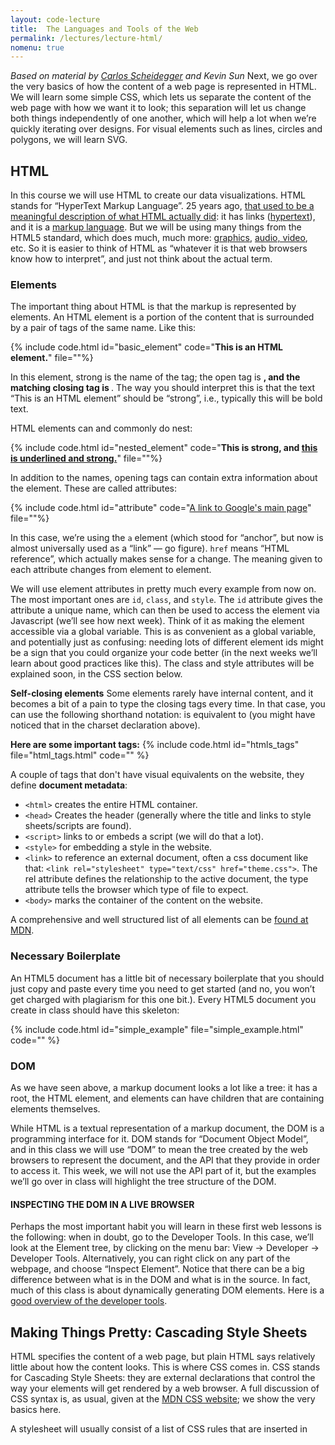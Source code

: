```yaml
---
layout: code-lecture
title:  The Languages and Tools of the Web
permalink: /lectures/lecture-html/
nomenu: true
---
```


*Based on material by [Carlos Scheidegger](http://cscheid.net/courses/spr15/cs444/lectures/week2.html) and Kevin Sun*
Next, we go over the very basics of how the content of a web page is represented in HTML. We will learn some simple CSS, which lets us separate the content of the web page with how we want it to look; this separation will let us change both things independently of one another, which will help a lot when we’re quickly iterating over designs. For visual elements such as lines, circles and polygons, we will learn SVG.



## HTML
In this course we will use HTML to create our data visualizations. HTML stands for “HyperText Markup Language”. 25 years ago, [that used to be a meaningful description of what HTML actually did](http://www.w3.org/People/Raggett/book4/ch02.html): it has links ([hypertext](http://en.wikipedia.org/wiki/Hypertext)), and it is a [markup language](http://en.wikipedia.org/wiki/Markup_language). But we will be using many things from the HTML5 standard, which does much, much more: [graphics](https://developer.mozilla.org/en-US/docs/Web/SVG), [audio, video](https://developer.mozilla.org/en-US/docs/Web/Guide/HTML/Using_HTML5_audio_and_video), etc. So it is easier to think of HTML as “whatever it is that web browsers know how to interpret”, and just not think about the actual term.

### Elements

The important thing about HTML is that the markup is represented by elements. An HTML element is a portion of the content that is surrounded by a pair of tags of the same name. Like this:

{% include code.html id="basic_element" code="<strong>This is an HTML element.</strong>"  file=""%}

In this element, strong is the name of the tag; the open tag is <strong>, and the matching closing tag is </strong>. The way you should interpret this is that the text “This is an HTML element” should be “strong”, i.e., typically this will be bold text.
 
HTML elements can and commonly do nest:

{% include code.html id="nested_element" code="<strong>This is strong, and <u>this is underlined and strong.</u></strong>"  file=""%}

In addition to the names, opening tags can contain extra information about the element. These are called attributes:

{% include code.html id="attribute" code="<a href='http://www.google.com'>A link to Google's main page</a>"  file=""%}

In this case, we’re using the ``a`` element (which stood for “anchor”, but now is almost universally used as a “link” — go figure). ``href`` means “HTML reference”, which actually makes sense for a change. The meaning given to each attribute changes from element to element. 

We will use element attributes in pretty much every example from now on. The most important ones are ``id``, ``class``, and ``style``. The ``id`` attribute gives the attribute a unique name, which can then be used to access the element via Javascript (we’ll see how next week). Think of it as making the element accessible via a global variable. This is as convenient as a global variable, and potentially just as confusing: needing lots of different element ids might be a sign that you could organize your code better (in the next weeks we’ll learn about good practices like this). The class and style attributes will be explained soon, in the CSS section below.

**Self-closing elements**
Some elements rarely have internal content, and it becomes a bit of a pain to type the closing tags every time. In that case, you can use the following shorthand notation: <foo/> is equivalent to <foo></foo> (you might have noticed that in the charset declaration above).

**Here are some important tags:**
{% include code.html id="htmls_tags" file="html_tags.html" code="" %}

A couple of tags that don't have visual equivalents on the website, they define **document metadata**:
 * ``<html>`` creates the entire HTML container.
 * ``<head>`` Creates the header (generally where the title and links to style sheets/scripts are found).
 * ``<script>`` links to or embeds a script (we will do that a lot).
 * ``<style>`` for embedding a style in the website.
 *  ``<link>`` to reference an external document, often a css document like that: ``<link rel="stylesheet" type="text/css" href="theme.css">``. The rel attribute defines the relationship to the active document, the type attribute tells the browser which type of file to expect. 
 * ``<body>`` marks the container of the content on the website.  
 
 A comprehensive and well structured list of all elements can be [found at MDN](https://developer.mozilla.org/en-US/docs/Web/HTML/Element).
    


### Necessary Boilerplate

An HTML5 document has a little bit of necessary boilerplate that you should just copy and paste every time you need to get started (and no, you won’t get charged with plagiarism for this one bit.). Every HTML5 document you create in class should have this skeleton:

{% include code.html id="simple_example" file="simple_example.html" code="" %}


### DOM 

As we have seen above, a markup document looks a lot like a tree: it has a root, the HTML element, and elements can have children that are containing elements themselves.

While HTML is a textual representation of a markup document, the DOM is a programming interface for it. DOM stands for “Document Object Model”, and in this class we will use “DOM” to mean the tree created by the web browsers to represent the document, and the API that they provide in order to access it. This week, we will not use the API part of it, but the examples we’ll go over in class will highlight the tree structure of the DOM.

#### INSPECTING THE DOM IN A LIVE BROWSER

Perhaps the most important habit you will learn in these first web lessons is the following: when in doubt, go to the Developer Tools. In this case, we’ll look at the Element tree, by clicking on the menu bar: View → Developer → Developer Tools. Alternatively, you can right click on any part of the webpage, and choose “Inspect Element”. Notice that there can be a big difference between what is in the DOM and what is in the source. In fact, much of this class is about dynamically generating DOM elements. Here is a [good overview of the developer tools](https://developer.chrome.com/devtools).

## Making Things Pretty: Cascading Style Sheets

HTML specifies the content of a web page, but plain HTML says relatively little about how the content looks. This is where CSS comes in. CSS stands for Cascading Style Sheets: they are external declarations that control the way your elements will get rendered by a web browser. A full discussion of CSS syntax is, as usual, given at the [MDN CSS website](https://developer.mozilla.org/en-US/docs/Web/CSS/Syntax); we show the very basics here.

A stylesheet will usually consist of a list of CSS rules that are inserted in <style> elements on the HTML header, <head>. A single CSS rule associates a CSS selector with a set of CSS declarations. These are easier to see through examples.

### CSS Element Selectors

Let’s look at a very simple CSS rule:

{% include code.html id="simple_css" file="simple_css.html" code="" %}

In this rule, **strong is the selector**, and each line inside the curly brackets is a **declaration**. Roughly, the way this goes is: for every DOM element with tag name strong, make its background color red, and its font size 300% of the base size. CSS rules are applied in order that they appear in the document, and if more than one rule matches the element, then they both apply. For instance, the example below is entirely equivalent to the above:

{% include code.html id="simple_css2" file="simple_css2.html" code="" %}

### CSS Class Selectors

CSS selectors can be much more powerful than selecting on element names. For example, we can create user-defined “classes” of style. Classes allow us to define certain elements to be of a specific type that is then formatted consistently. Here is an example with "important" text and a "footnote". Both are in a div, but they have different semantics, and we also want to display them differntly. 

{% include code.html id="css_classes" file="css_classes.html" code="" %}

Note that we can also apply multiple classes to a single element, as you can see in the important footnote. 

### CSS ID Selectors

ID selectors work similar to class selectors, but IDs may only be used once for an element in the DOM. You can use IDs as "anchors" to refer to a site by appending ``#idname`` to the URL. But you can also use IDs to apply custom styles in CSS:

{% include code.html id="css_ids" file="css_ids.html" code="" %}

You can also use the combination of IDs and CSS to create layouts of a page:

{% include code.html id="css_layouts" file="css_layouts.html" code="" %}

### CSS Relationship Selectors

CSS selectors let you match elements based on their relationship with other elements. While I will simply refer you to the [MDN Selectors webpage](https://developer.mozilla.org/en-US/docs/Web/Guide/CSS/Getting_started/Selectors) for the full reference, I want to highlight two particularly important ones, the child selector, and the descendant selector.

The child selector matches every time an element is directly enclosed by a different element. For example, consider the following rule involving the child selector:

{% include code.html id="css_relationships" file="css_relationships.html" code="" %}

### Multiple Rules in CSS

When more than one CSS rule matches, then different CSS declarations might conflict with one another. In that case, then, “the most specific declaration wins”. The rules for what counts as more specific are [really disgusting](https://developer.mozilla.org/en-US/docs/Web/CSS/Specificity), so if you find yourself debugging CSS code because the styles “don’t take”, the first thing you should try is to set completely different classes for the element, add all the declarations to this class. Then, with help from the Developer Tools, you can add classes back to your element to see which declarations might be winning the specificity race. In order to avoid this kind of trouble, it’s better to stick to simple declarations as much as possible.

### Other ways of declaring CSS 

You can provide CSS stylesheets as an external file. This is very useful when you want to share CSS rules across many different documents. In that case, you include the following element in your ``<head>``:

``<link rel="stylesheet" href="style.css"/>`` 

In this case, style.css should be an additional file that consists entirely of CSS rules.

Finally, you can place CSS declarations directly inside an element. You do this using the style attribute, which most HTML elements support. For example, if you have this CSS rule:

{% include code.html id="css_inline" file="css_inline.html" code="" %}

It’s a bad idea to do this in HTML that you write manually: you’re mixing content with presentation, and making it hard to reuse the declarations. But later on we will be writing code to generate elements in the DOM for us, and in that case, this will be a very common and good thing to do. In this latter situation it’s a good thing to do because the reusability will be represented in our Javascript source code


## SVG

So far we have only seen textual content in HTML, and this is a data visualization course. SVG (“Scalable Vector Graphics”) is a subset of the HTML5 standard that will provide us with essentially all of our graphical needs. SVG is extremely powerful, broadly supported, and very easy to program for. It’s also the preferred target for d3, the javascript library we’ll use for our visualization design.

### Minimal Example

An SVG drawing starts with an svg element, which requires width and height attributes, specified in pixels:

{% include code.html id="svg_minimal" file="svg_minimal.html" code="" %}

This is results in a blank canvas, which is kind of boring, but you should be able to verify, using the Developer Tools, that there is in fact an honest-to-goodness SVG element there. In the following, you’ll learn how to add basic graphical shapes to the SVG element.

### Circle 
{% include code.html id="svg_circle" file="svg_circle.html" code="" %}

### Ellipse 
{% include code.html id="svg_ellipse" file="svg_ellipse.html" code="" %}

### Rectangle 
{% include code.html id="svg_rect" file="svg_rect.html" code="" %}

### Lines 
{% include code.html id="svg_line" file="svg_line.html" code="" %}

### Text 
{% include code.html id="svg_text" file="svg_text.html" code="" %}

### Path 

The SVG path element is how you “escape” the basic SVG shapes. In case none of the predefined shapes are good enough for you, you can draw any arbitrary shape you want using the path element. We will not use it very often in class, but it’s important that you know it exists, because it helps you understand how much of d3 works under the hood.

{% include code.html id="svg_path" file="svg_path.html" code="" %}

Instead of giving you just one simple example that wouldn’t do the path element justice, I will ask you to simply take a look at the [MDN path tutorial](https://developer.mozilla.org/en-US/docs/Web/SVG/Tutorial/Paths).

### Ordering 

The order in which elements are drawn is the order in which they appear in the element:

{% include code.html id="svg_order" file="svg_order.html" code="" %}

### Grouping

Grouping elements is a very powerful idea, and we will use it extensively when we get to use SVG for actual visualizations. It is powerful because it gives us abstraction, in the same way that a procedure groups a sequence of operations under a single name. In dynamic visualizations, it will make it possible for us to move a large number of elements by simply taking one branch of the DOM and placing it in a different subtree; without groups, we would have to remember over and over again which elements we cared about.

In addition, SVG groups give us geometric transformations. Geometric transformations are amazingly useful when we want to change the positions of a large number of elements in the same way, or when we want to express the positions of the elements in a more convenient manner. For example, recall that SVG’s basic coordinate system increases the y coordinate in the downward direction. If we want to draw a scatterplot, for example, , then we’d have to remember every time to subtract the y coordinate we want from the height of the SVG element:

{% include code.html id="svg_group" file="svg_group.html" code="" %}

This is annoying and error-prone. Instead, we can encode that transformation directly, using SVG’s grouping node g, and its transform attribute:

{% include code.html id="svg_group2" file="svg_group2.html" code="" %}

The transform attribute is read right-to-left, and it’s saying: to get the outer y coordinate, multiply the inner y coordinate by -1, and then add 200. In other words, outer_y = 200 - inner_y, which is precisely the flipping we need. Now the y coordinates behave as we would expect them in a scatterplot: increasing y means going up.

The main problem with these transformations, is that they apply to everything:

{% include code.html id="svg_translate_text" file="svg_translate_text.html" code="" %}

Clearly, we don’t want that to happen in every situation. 

### PRESENTATION ATTRIBUTES

As you might have noticed by comparing the HTML examples with the SVG ones, some appearance aspects are controlled by HTML attributes; others are controlled by CSS properties. Which is which is a perennial source of confusion, and unfortunately there’s no good way around it. To add to the confusion, a subset of SVG attributes can also be specified via CSS: these are the [“presentation attributes”](https://developer.mozilla.org/en-US/docs/Web/SVG/Attribute).

It’s worth remembering this because CSS declarations for these attributes will override inline attribute definitions in the DOM. This is in turn inconsistent with the rule for the style attribute itself, which overrides CSS definitions (on behalf of whoever designed this standard: I am sorry).